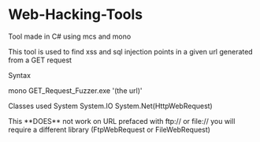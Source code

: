 # Web-Hacking-Tools
Tool made in C# using mcs and mono

This tool is used to find xss and sql injection points in a given url generated from a GET request
<p> Syntax
  
  
mono GET_Request_Fuzzer.exe '(the url)'
</p>
<p> Classes used 
  System
  System.IO
  System.Net(HttpWebRequest)
  
</p>
<p> This **DOES** not work on URL prefaced with ftp:// or file:// you will require a different library (FtpWebRequest or FileWebRequest)
  </p>
